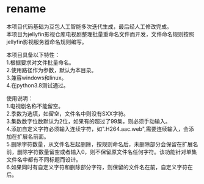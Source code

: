 # rename  
本项目代码基础为豆包人工智能多次迭代生成，最后经人工修改完成。  
本项目为jellyfin影视仓库电视剧整理批量重命名文件而开发，文件命名规则按照jellyfin影视服务器命名规则编写。  
  
本项目具备以下特性：  
1.根据要求对文件批量命名。  
2.使用路径作为参数，默认为本目录。  
3.兼容windows和linux。  
4.在python3.8测试通过。  
  
使用说明：  
1.电视剧名称不能留空。  
2.季数为选填，如留空，文件名中则没有SXX字符。  
3.集数数字位数默认为2位，如果有的超过了99集，则必须手动输入。  
4.添加自定义字符必须输入连续字符，如".H264.aac.web",需要连续输入，会添加在扩展名前面。  
5.删除字符数量，从文件名左起删除，按规则命名后，未删除部分会保留在扩展名前，删除字符数量留空或者输入0，则不保留原文件名任何字符。该功能针对单集文件名中都有不同标题而设计。  
6.如果同时有自定义字符和删除部分字符，则保留的文件名在前，自定义字符在后。  

